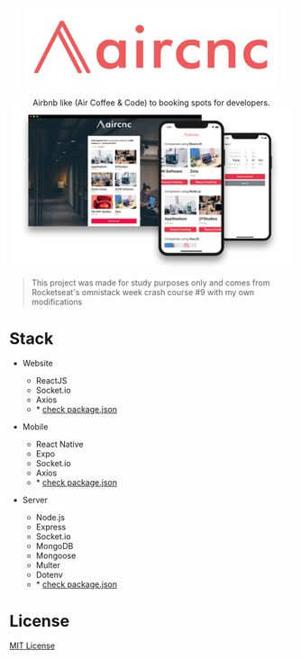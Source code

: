 <p align="center">
  <img src="mobile/src/assets/logo@3x.png" />
</p>

<p align="center">
Airbnb like (Air Coffee &amp; Code) to booking spots for developers.

<img src="banner.png" alt="project banner"/>

>This project was made for study purposes only and comes from Rocketseat's omnistack week crash course #9 with my own modifications
</p>

# Stack

- Website
  - ReactJS
  - Socket.io
  - Axios
  - \* [check package.json](/website/package.json)

- Mobile
  - React Native
  - Expo
  - Socket.io
  - Axios
  - \* [check package.json](/mobile/package.json)  

- Server
  - Node.js
  - Express
  - Socket.io
  - MongoDB
  - Mongoose
  - Multer
  - Dotenv
  - \* [check package.json](/server/package.json)

# License
[MIT License](https://github.com/daltonmenezes/aircnc/blob/master/LICENSE)
